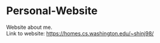 # Personal-Website
Website about me. <br />
Link to website: https://homes.cs.washington.edu/~shinj98/
